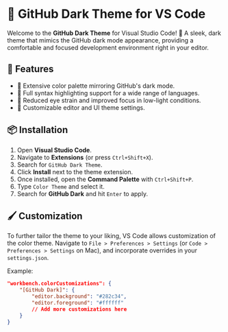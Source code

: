 # 🌌 GitHub Dark Theme for VS Code

Welcome to the **GitHub Dark Theme** for Visual Studio Code! 🎉 A sleek, dark theme that mimics the GitHub dark mode appearance, providing a comfortable and focused development environment right in your editor.

## 🚀 Features

- 🎨 Extensive color palette mirroring GitHub's dark mode.
- 📑 Full syntax highlighting support for a wide range of languages.
- 🌙 Reduced eye strain and improved focus in low-light conditions.
- 💅 Customizable editor and UI theme settings.

## 📦 Installation

1. Open **Visual Studio Code**.
2. Navigate to **Extensions** (or press `Ctrl+Shift+X`).
3. Search for `GitHub Dark Theme`.
4. Click **Install** next to the theme extension.
5. Once installed, open the **Command Palette** with `Ctrl+Shift+P`.
6. Type `Color Theme` and select it.
7. Search for **GitHub Dark** and hit `Enter` to apply.

## 🖌 Customization

To further tailor the theme to your liking, VS Code allows customization of the color theme. Navigate to `File > Preferences > Settings` (or `Code > Preferences > Settings` on Mac), and incorporate overrides in your `settings.json`.

Example:

```json
"workbench.colorCustomizations": {
    "[GitHub Dark]": {
        "editor.background": "#282c34",
        "editor.foreground": "#ffffff"
        // Add more customizations here
    }
}
